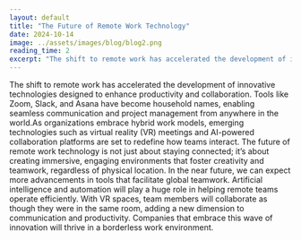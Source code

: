 ```yaml
---
layout: default
title: "The Future of Remote Work Technology"
date: 2024-10-14
image: ../assets/images/blog/blog2.png
reading_time: 2
excerpt: "The shift to remote work has accelerated the development of innovative technologies designed to enhance productivity and collaboration."
---
```


<!-- Full blog content starts here -->
The shift to remote work has accelerated the development of innovative technologies designed to enhance productivity and collaboration. Tools like Zoom, Slack, and Asana have become household names, enabling seamless communication and project management from anywhere in the world.As organizations embrace hybrid work models, emerging technologies such as virtual reality (VR) meetings and AI-powered collaboration platforms are set to redefine how teams interact. The future of remote work technology is not just about staying connected; it’s about creating immersive, engaging environments that foster creativity and teamwork, regardless of physical location.
In the near future, we can expect more advancements in tools that facilitate global teamwork. Artificial intelligence and automation will play a huge role in helping remote teams operate efficiently. With VR spaces, team members will collaborate as though they were in the same room, adding a new dimension to communication and productivity. Companies that embrace this wave of innovation will thrive in a borderless work environment.
